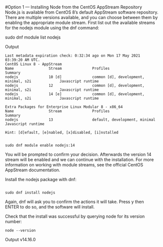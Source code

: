#Option 1 — Installing Node from the CentOS AppStream Repository
Node.js is available from CentOS 8’s default AppStream software repository. There are multiple versions available, and you can choose between them by enabling the appropriate module stream. First list out the available streams for the nodejs module using the dnf command:

sudo dnf module list nodejs
 
Output

```console
Last metadata expiration check: 0:32:34 ago on Mon 17 May 2021 03:39:20 AM UTC.
CentOS Linux 8 - AppStream
Name                Stream              Profiles                                          Summary
nodejs              10 [d]              common [d], development, minimal, s2i             Javascript runtime
nodejs              12                  common [d], development, minimal, s2i             Javascript runtime
nodejs              14 [e]              common [d], development, minimal, s2i             Javascript runtime

Extra Packages for Enterprise Linux Modular 8 - x86_64
Name                Stream              Profiles                                          Summary
nodejs              13                  default, development, minimal                     Javascript runtime

Hint: [d]efault, [e]nabled, [x]disabled, [i]nstalled

```

```

sudo dnf module enable nodejs:14

``` 

You will be prompted to confirm your decision. Afterwards the version 14 stream will be enabled and we can continue with the installation. For more information on working with module streams, see the official CentOS AppStream documentation.

Install the nodejs package with dnf:

```

sudo dnf install nodejs

```
 
Again, dnf will ask you to confirm the actions it will take. Press y then ENTER to do so, and the software will install.

Check that the install was successful by querying node for its version number:

```
node --version
``` 

Output
v14.16.0
